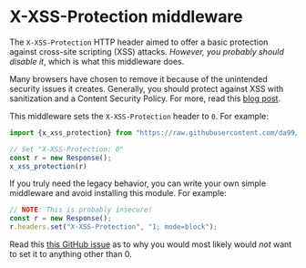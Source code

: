 # X-XSS-Protection middleware

The `X-XSS-Protection` HTTP header aimed to offer a basic protection against cross-site scripting (XSS) attacks. _However, you probably should disable it_, which is what this middleware does.

Many browsers have chosen to remove it because of the unintended security issues it creates. Generally, you should protect against XSS with sanitization and a Content Security Policy. For more, read this [blog post](https://blog.innerht.ml/the-misunderstood-x-xss-protection/).

This middleware sets the `X-XSS-Protection` header to `0`. For example:

```typescript
import {x_xss_protection} from "https://raw.githubusercontent.com/da99/helmet.ts/main/middlewares/x-xss-protection.ts";

// Set "X-XSS-Protection: 0"
const r = new Response();
x_xss_protection(r)
```

If you truly need the legacy behavior, you can write your own simple middleware and avoid installing this module. For example:

```typescript
// NOTE: This is probably insecure!
const r = new Response();
r.headers.set("X-XSS-Protection", "1; mode=block");
```
Read this [this GitHub issue](https://github.com/helmetjs/helmet/issues/230) as to why you would most likely would *not* want
to set it to anything other than 0.
